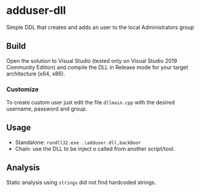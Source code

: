# adduser-dll
Simple DDL that creates and adds an user to the local Administrators group

## Build

Open the solution to Visual Studio (tested only on Visual Studio 2019 Community Edition) and compile the DLL in Release mode for your target architecture (x64, x86).

### Customize

To create custom user just edit the file `dllmain.cpp` with the desired username, password and group.

## Usage

* Standalone: `rundll32.exe .\adduser.dll,backDoor`
* Chain: use the DLL to be inject o called from another script/tool.

## Analysis

Static analysis using `strings` did not find hardcoded strings.
